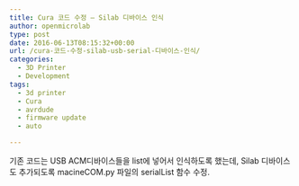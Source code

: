 ```yaml
---
title: Cura 코드 수정 – Silab 디바이스 인식
author: openmicrolab
type: post
date: 2016-06-13T08:15:32+00:00
url: /cura-코드-수정-silab-usb-serial-디바이스-인식/
categories:
  - 3D Printer
  - Development
tags:
  - 3d printer
  - Cura
  - avrdude
  - firmware update
  - auto

---
```

기존 코드는 USB ACM디바이스들을 list에 넣어서 인식하도록 했는데, Silab 디바이스도 추가되도록 macineCOM.py 파일의 serialList 함수 수정.